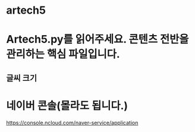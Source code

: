 # artech5

# Artech5.py를 읽어주세요. 콘텐츠 전반을 관리하는 핵심 파일입니다.
## 글씨 크기

# 네이버 콘솔(몰라도 됩니다.)
https://console.ncloud.com/naver-service/application  
